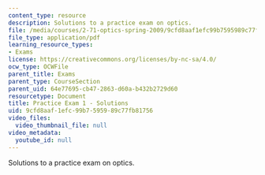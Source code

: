 ```yaml
---
content_type: resource
description: Solutions to a practice exam on optics.
file: /media/courses/2-71-optics-spring-2009/9cfd8aaf1efc99b7595989c77fb81756_MIT2_71S09_practice1_sol.pdf
file_type: application/pdf
learning_resource_types:
- Exams
license: https://creativecommons.org/licenses/by-nc-sa/4.0/
ocw_type: OCWFile
parent_title: Exams
parent_type: CourseSection
parent_uid: 64e77695-cb47-2863-d60a-b432b2729d60
resourcetype: Document
title: Practice Exam 1 - Solutions
uid: 9cfd8aaf-1efc-99b7-5959-89c77fb81756
video_files:
  video_thumbnail_file: null
video_metadata:
  youtube_id: null
---
```

Solutions to a practice exam on optics.